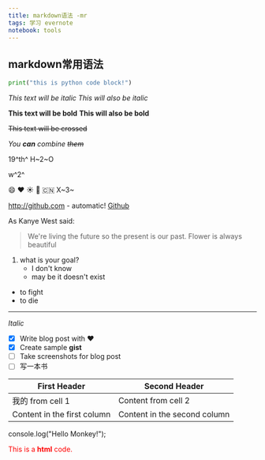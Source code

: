 ```yaml
---
title: markdown语法 -mr
tags: 学习 evernote
notebook: tools
---
```


## markdown常用语法

```python
print("this is python code block!")

```

*This text will be italic*
_This will also be italic_

**This text will be bold**
__This will also be bold__

~~This text will be crossed~~

_You **can** combine ~~them~~_

19^th^
H~2~O

w^2^ 

:smile: :heart: :sunny: :watermelon: :cn:
X~3~


http://github.com - automatic!
[Github](http://github.com)

As Kanye West said:

> We're living the future so
the present is our past.
> Flower is always beautiful
1. what is your goal?
    - I don't know
    - may be it doesn't exist

- to fight
- to die


****
*Italic*
- [x] Write blog post with :heart:
- [x] Create sample **gist**
- [ ] Take screenshots for blog post
- [ ] 写一本书

First Header | Second Header
------------ | -------------
我的 from cell 1 | Content from cell 2
Content in the first column | Content in the second column

console.log("Hello Monkey!");
<div style="color: red;">This is a <strong>html</strong> code.</div>
